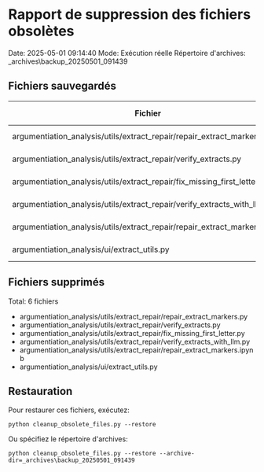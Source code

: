 # Rapport de suppression des fichiers obsolètes

Date: 2025-05-01 09:14:40
Mode: Exécution réelle
Répertoire d'archives: _archives\backup_20250501_091439

## Fichiers sauvegardés

| Fichier | Taille | Date de modification | Hash SHA-256 |
|---------|--------|----------------------|--------------|
| argumentiation_analysis/utils/extract_repair/repair_extract_markers.py | 48332 octets | 2025-04-30T09:02:00.903597 | c1ea8399... |
| argumentiation_analysis/utils/extract_repair/verify_extracts.py | 25387 octets | 2025-04-30T09:02:00.903597 | c3fe6461... |
| argumentiation_analysis/utils/extract_repair/fix_missing_first_letter.py | 6266 octets | 2025-04-30T09:02:00.902323 | 6a2f8b06... |
| argumentiation_analysis/utils/extract_repair/verify_extracts_with_llm.py | 33726 octets | 2025-04-30T09:02:00.906088 | ceba118b... |
| argumentiation_analysis/utils/extract_repair/repair_extract_markers.ipynb | 41290 octets | 2025-04-29T22:04:35.053124 | 195070bd... |
| argumentiation_analysis/ui/extract_utils.py | 16422 octets | 2025-04-29T20:51:09.884136 | 7558c55c... |

## Fichiers supprimés

Total: 6 fichiers

- argumentiation_analysis/utils/extract_repair/repair_extract_markers.py
- argumentiation_analysis/utils/extract_repair/verify_extracts.py
- argumentiation_analysis/utils/extract_repair/fix_missing_first_letter.py
- argumentiation_analysis/utils/extract_repair/verify_extracts_with_llm.py
- argumentiation_analysis/utils/extract_repair/repair_extract_markers.ipynb
- argumentiation_analysis/ui/extract_utils.py

## Restauration

Pour restaurer ces fichiers, exécutez:

```
python cleanup_obsolete_files.py --restore
```

Ou spécifiez le répertoire d'archives:

```
python cleanup_obsolete_files.py --restore --archive-dir=_archives\backup_20250501_091439
```
